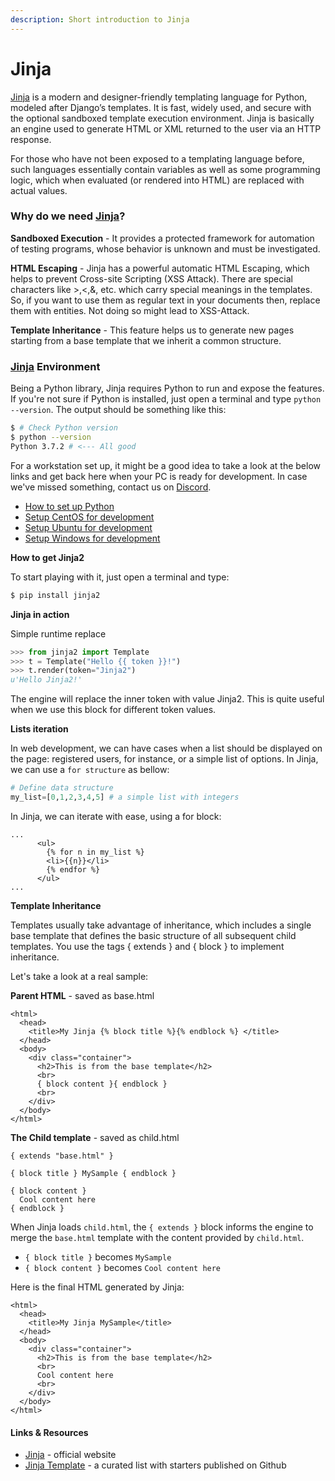 ```yaml
---
description: Short introduction to Jinja
---
```


# Jinja

[Jinja](https://jinja.palletsprojects.com/en/2.11.x/) is a modern and designer-friendly templating language for Python, modeled after Django’s templates. It is fast, widely used, and secure with the optional sandboxed template execution environment. Jinja is basically an engine used to generate HTML or XML returned to the user via an HTTP response.

For those who have not been exposed to a templating language before, such languages essentially contain variables as well as some programming logic, which when evaluated \(or rendered into HTML\) are replaced with actual values.



### Why do we need [Jinja](https://jinja.palletsprojects.com/en/2.11.x/)?

**Sandboxed Execution** - It provides a protected framework for automation of testing programs, whose behavior is unknown and must be investigated.

**HTML Escaping** - Jinja has a powerful automatic HTML Escaping, which helps to prevent Cross-site Scripting \(XSS Attack\). There are special characters like &gt;,&lt;,&, etc. which carry special meanings in the templates. So, if you want to use them as regular text in your documents then, replace them with entities. Not doing so might lead to XSS-Attack.

**Template Inheritance** - This feature helps us to generate new pages starting from a base template that we inherit a common structure.



### [Jinja](https://jinja.palletsprojects.com/en/2.11.x/) Environment

Being a Python library, Jinja requires Python to run and expose the features. If you're not sure if Python is installed, just open a terminal and type `python --version`. The output should be something like this:

```bash
$ # Check Python version
$ python --version
Python 3.7.2 # <--- All good
```

For a workstation set up, it might be a good idea to take a look at the below links and get back here when your PC is ready for development. In case we've missed something, contact us on [Discord](https://discord.gg/fZC6hup).

* [How to set up Python](https://github.com/app-generator/docs/tree/a7c2441bf81cb9d2ad47b81b25204d5fc21897d9/how-to/install-python/README.md)
* [Setup CentOS for development](https://github.com/app-generator/docs/tree/a7c2441bf81cb9d2ad47b81b25204d5fc21897d9/how-to/setup-centos-for-development/README.md)
* [Setup Ubuntu for development](https://github.com/app-generator/docs/tree/a7c2441bf81cb9d2ad47b81b25204d5fc21897d9/how-to/setup-ubuntu-for-development/README.md)
* [Setup Windows for development](https://github.com/app-generator/docs/tree/a7c2441bf81cb9d2ad47b81b25204d5fc21897d9/how-to/setup-windows-for-development/README.md)

**How to get Jinja2**

To start playing with it, just open a terminal and type:

```bash
$ pip install jinja2
```

**Jinja in action**

Simple runtime replace

```python
>>> from jinja2 import Template
>>> t = Template("Hello {{ token }}!")
>>> t.render(token="Jinja2")
u'Hello Jinja2!'
```

The engine will replace the inner token with value Jinja2. This is quite useful when we use this block for different token values.

**Lists iteration**

In web development, we can have cases when a list should be displayed on the page: registered users, for instance, or a simple list of options. In Jinja, we can use a `for structure` as bellow:

```python
# Define data structure
my_list=[0,1,2,3,4,5] # a simple list with integers
```

In Jinja, we can iterate with ease, using a for block:

```markup
...
      <ul>
        {% for n in my_list %}
        <li>{{n}}</li>
        {% endfor %}
      </ul>
...
```

**Template Inheritance**

Templates usually take advantage of inheritance, which includes a single base template that defines the basic structure of all subsequent child templates. You use the tags { extends } and { block } to implement inheritance.

Let's take a look at a real sample:

**Parent HTML** - saved as base.html

```markup
<html>
  <head>
    <title>My Jinja {% block title %}{% endblock %} </title>
  </head>
  <body>
    <div class="container">
      <h2>This is from the base template</h2>
      <br>
      { block content }{ endblock }
      <br>
    </div>
  </body>
</html>
```

**The Child template** - saved as child.html

```markup
{ extends "base.html" }

{ block title } MySample { endblock }

{ block content }
  Cool content here
{ endblock }
```

When Jinja loads `child.html`, the `{ extends }` block informs the engine to merge the `base.html` template with the content provided by `child.html`.

* `{ block title }` becomes `MySample`
* `{ block content }` becomes `Cool content here`

Here is the final HTML generated by Jinja:

```markup
<html>
  <head>
    <title>My Jinja MySample</title>
  </head>
  <body>
    <div class="container">
      <h2>This is from the base template</h2>
      <br>
      Cool content here
      <br>
    </div>
  </body>
</html>
```

#### 

#### Links & Resources

* [Jinja](https://jinja.palletsprojects.com/en/2.11.x/) - official website
* [Jinja Template](https://github.com/app-generator/jinja-template) - a curated list with starters published on Github

